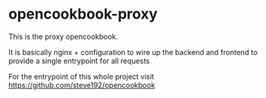 # opencookbook-proxy
This is the proxy opencookbook.

It is basically nginx + configuration to wire up the backend and frontend to provide a single entrypoint for all requests

For the entrypoint of this whole project visit https://github.com/steve192/opencookbook


